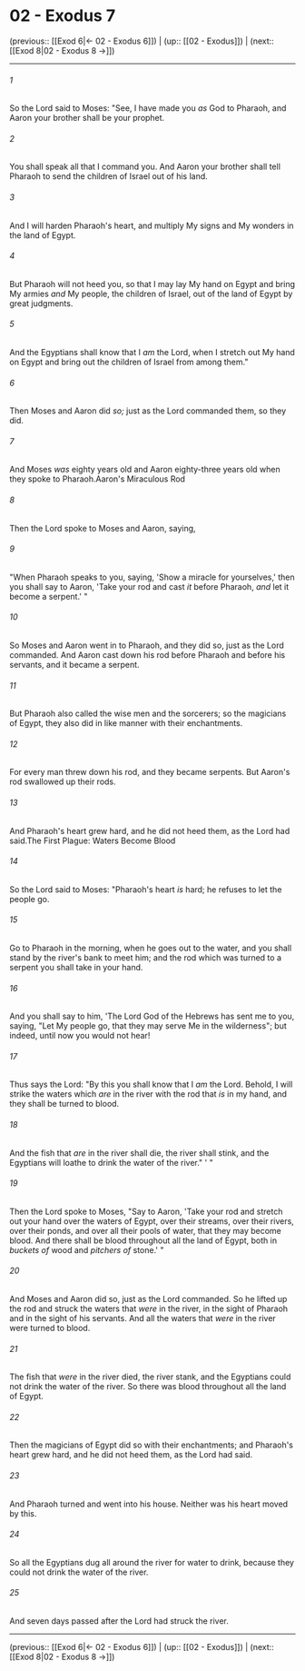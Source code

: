 # 02 - Exodus 7

(previous:: [[Exod 6|← 02 - Exodus 6]]) | (up:: [[02 - Exodus]]) | (next:: [[Exod 8|02 - Exodus 8 →]])

***


###### 1 
So the Lord said to Moses: "See, I have made you _as_ God to Pharaoh, and Aaron your brother shall be your prophet. 

###### 2 
You shall speak all that I command you. And Aaron your brother shall tell Pharaoh to send the children of Israel out of his land. 

###### 3 
And I will harden Pharaoh's heart, and multiply My signs and My wonders in the land of Egypt. 

###### 4 
But Pharaoh will not heed you, so that I may lay My hand on Egypt and bring My armies _and_ My people, the children of Israel, out of the land of Egypt by great judgments. 

###### 5 
And the Egyptians shall know that I _am_ the Lord, when I stretch out My hand on Egypt and bring out the children of Israel from among them." 

###### 6 
Then Moses and Aaron did _so;_ just as the Lord commanded them, so they did. 

###### 7 
And Moses _was_ eighty years old and Aaron eighty-three years old when they spoke to Pharaoh.Aaron's Miraculous Rod 

###### 8 
Then the Lord spoke to Moses and Aaron, saying, 

###### 9 
"When Pharaoh speaks to you, saying, 'Show a miracle for yourselves,' then you shall say to Aaron, 'Take your rod and cast _it_ before Pharaoh, _and_ let it become a serpent.' " 

###### 10 
So Moses and Aaron went in to Pharaoh, and they did so, just as the Lord commanded. And Aaron cast down his rod before Pharaoh and before his servants, and it became a serpent. 

###### 11 
But Pharaoh also called the wise men and the sorcerers; so the magicians of Egypt, they also did in like manner with their enchantments. 

###### 12 
For every man threw down his rod, and they became serpents. But Aaron's rod swallowed up their rods. 

###### 13 
And Pharaoh's heart grew hard, and he did not heed them, as the Lord had said.The First Plague: Waters Become Blood 

###### 14 
So the Lord said to Moses: "Pharaoh's heart _is_ hard; he refuses to let the people go. 

###### 15 
Go to Pharaoh in the morning, when he goes out to the water, and you shall stand by the river's bank to meet him; and the rod which was turned to a serpent you shall take in your hand. 

###### 16 
And you shall say to him, 'The Lord God of the Hebrews has sent me to you, saying, "Let My people go, that they may serve Me in the wilderness"; but indeed, until now you would not hear! 

###### 17 
Thus says the Lord: "By this you shall know that I _am_ the Lord. Behold, I will strike the waters which _are_ in the river with the rod that _is_ in my hand, and they shall be turned to blood. 

###### 18 
And the fish that _are_ in the river shall die, the river shall stink, and the Egyptians will loathe to drink the water of the river." ' " 

###### 19 
Then the Lord spoke to Moses, "Say to Aaron, 'Take your rod and stretch out your hand over the waters of Egypt, over their streams, over their rivers, over their ponds, and over all their pools of water, that they may become blood. And there shall be blood throughout all the land of Egypt, both in _buckets of_ wood and _pitchers of_ stone.' " 

###### 20 
And Moses and Aaron did so, just as the Lord commanded. So he lifted up the rod and struck the waters that _were_ in the river, in the sight of Pharaoh and in the sight of his servants. And all the waters that _were_ in the river were turned to blood. 

###### 21 
The fish that _were_ in the river died, the river stank, and the Egyptians could not drink the water of the river. So there was blood throughout all the land of Egypt. 

###### 22 
Then the magicians of Egypt did so with their enchantments; and Pharaoh's heart grew hard, and he did not heed them, as the Lord had said. 

###### 23 
And Pharaoh turned and went into his house. Neither was his heart moved by this. 

###### 24 
So all the Egyptians dug all around the river for water to drink, because they could not drink the water of the river. 

###### 25 
And seven days passed after the Lord had struck the river.

***

(previous:: [[Exod 6|← 02 - Exodus 6]]) | (up:: [[02 - Exodus]]) | (next:: [[Exod 8|02 - Exodus 8 →]])
